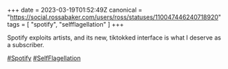 +++
date = 2023-03-19T01:52:49Z
canonical = "https://social.rossabaker.com/users/ross/statuses/110047446240718920"
tags = [ "spotify", "selfflagellation" ]
+++

<p>Spotify exploits artists, and its new, tiktokked interface is what I deserve as a subscriber.</p><p><a href="https://social.rossabaker.com/tags/Spotify" class="mention hashtag" rel="tag">#<span>Spotify</span></a> <a href="https://social.rossabaker.com/tags/SelfFlagellation" class="mention hashtag" rel="tag">#<span>SelfFlagellation</span></a></p>
